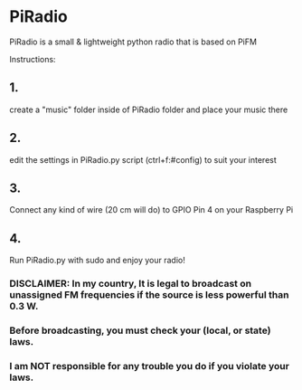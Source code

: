 # PiRadio
PiRadio is a small &amp; lightweight python radio that is based on PiFM

Instructions:

## 1. 
create a "music" folder inside of PiRadio folder and place your music there 

## 2.
edit the settings in PiRadio.py script (ctrl+f:#config) to suit your interest

## 3.
Connect any kind of wire (20 cm will do) to GPIO Pin 4 on your Raspberry Pi

## 4.
Run PiRadio.py with sudo and enjoy your radio!


### DISCLAIMER: In my country, It is legal to broadcast on unassigned FM frequencies if the source is less powerful than 0.3 W.
### Before broadcasting, you must check your (local, or state) laws.
### I am NOT responsible for any trouble you do if you violate your laws.
